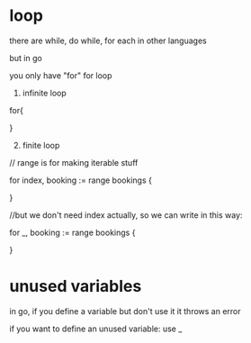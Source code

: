 # loop

there are while, do while, for each in other languages

but in go 

you only have "for" for loop

1. infinite loop

for{
    
}

2. finite loop

 
// range is for making iterable stuff

for index, booking := range bookings {

}

//but we don't need index actually, so we can write in this way:

for _, booking := range bookings {

}




# unused variables

in go, if you define a variable but don't use it it throws an error

if you want to define an unused variable: use _